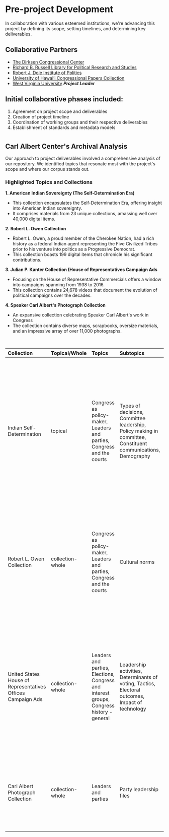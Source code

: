 # **Pre-project Development**

In collaboration with various esteemed institutions, we're advancing this project by defining its scope, setting timelines, and determining key deliverables.

## Collaborative Partners

* [The Dirksen Congressional Center](https://dirksencenter.org/dirksen-congressional-center)
* [Richard B. Russell Library for Political Research and Studies](https://www.libs.uga.edu/russell-library)
* [Robert J. Dole Institute of Politics](https://doleinstitute.org/)
* [University of Hawai’i Congressional Papers Collection](https://manoa.hawaii.edu/library/research/collections/archives/hawaii-congressional-papers-collection/)
* [West Virginia University](https://www.wvu.edu/) ***Project Leader*** 

## Initial collaborative phases included:

1. Agreement on project scope and deliverables
2. Creation of project timeline
3. Coordination of working groups and their respective deliverables
4. Establishment of standards and metadata models

#


## Carl Albert Center's Archival Analysis

Our approach to project deliverables involved a comprehensive analysis of our repository. We identified topics that resonate most with the project's scope and where our corpus stands out.

### Highlighted Topics and Collections

**1. American Indian Sovereignty (The Self-Determination Era)**

* This collection encapsulates the Self-Determination Era, offering insight into American Indian sovereignty.
* It comprises materials from 23 unique collections, amassing well over 40,000 digital items.

**2. Robert L. Owen Collection**
* Robert L. Owen, a proud member of the Cherokee Nation, had a rich history as a federal Indian agent representing the Five Civilized Tribes prior to his venture into politics as a Progressive Democrat.
* This collection boasts 199 digital items that chronicle his significant contributions.

**3. Julian P. Kanter Collection (House of Representatives Campaign Ads**
* Focusing on the House of Representative Commercials offers a window into campaigns spanning from 1938 to 2016.
* This collection contains 24,678 videos that document the evolution of political campaigns over the decades.

**4. Speaker Carl Albert's Photograph Collection**
* An expansive collection celebrating Speaker Carl Albert's work in Congress
* The collection contains diverse maps, scrapbooks, oversize materials, and an impressive array of over 11,000 photographs.

<br/>

|  Collection  |  Topical/Whole  |   Topics   |  Subtopics  |  Significance  |  Extent  |  Formats  |
|  :---  |  :---  |  :---  |  :---  |  :---  |  :---  |  :---  |
|  Indian Self-Determination |  topical  |  Congress as policy-maker, Leaders and parties, Congress and the courts  |  Types of decisions, Committee leadership, Policy making in committee, Constituent communications, Demography  |  Congressional offices hold correspondence showcasing intricate strategies used by tribal entities and congressional members. Collections highlight policy actions and issues affecting tribes across various states. While much of the relevant legislation has a national purview, our project isn't solely focused on Oklahoma.  |  23 collections  |  PDF/A, PDF/E or PDF with original file, TIFF  |
|  Robert L. Owen Collection  |  collection-whole  |  Congress as policy-maker, Leaders and parties, Congress and the courts  |  Cultural norms  |  Robert L. Owen was a member of the Cherokee Nation and represented the Five Civilized Tribes as a federal Indian agent before entering politics as a Progressive Democrat. Owen is one of only four Native Americans serving in the United States Senate.  |  199 items  |  PDF/A, PDF/E or PDF with original file, TIFF  |
|  United States House of Representatives Offices Campaign Ads  |  collection-whole  |  Leaders and parties, Elections, Congress and interest groups, Congress history - general  |  Leadership activities, Determinants of voting, Tactics, Electoral outcomes, Impact of technology  |  Through the collection of television and radio political advertisements, film, social media, and other sources, the archive seeks to expand the knowledge and understanding of political communications, and the growth and changes in this field across the most significant and prolific era in world history.  |  24,678 items  |  Motion JPEG 2000, MOV, AVI  |
|  Carl Albert Photograph Collection  |  collection-whole  |  Leaders and parties  |  Party leadership files  |  Exclusive to the Carl Albert Center Archives is the vast personal collective of Albert’s photograph collection ranging the entirety of his career.    |  11,000 items  |  TIFF  |

